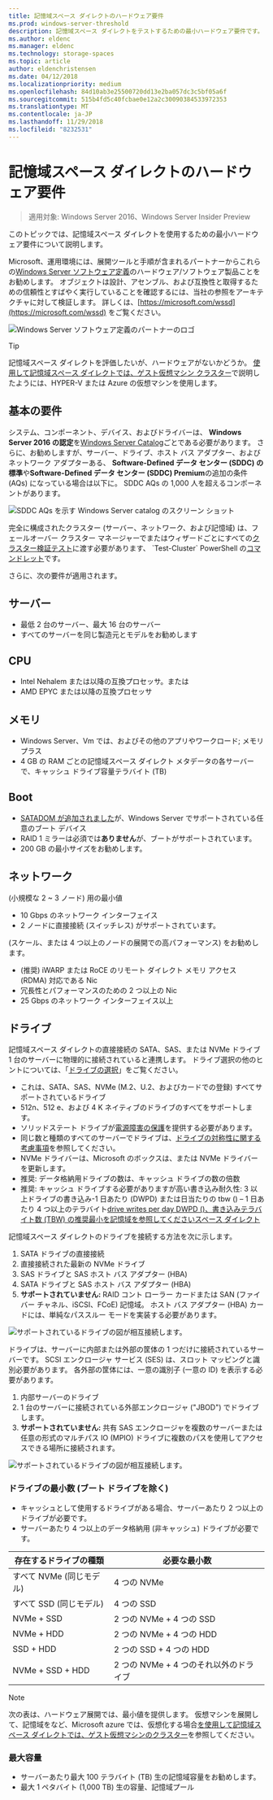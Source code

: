 ```yaml
---
title: 記憶域スペース ダイレクトのハードウェア要件
ms.prod: windows-server-threshold
description: 記憶域スペース ダイレクトをテストするための最小ハードウェア要件です。
ms.author: eldenc
ms.manager: eldenc
ms.technology: storage-spaces
ms.topic: article
author: eldenchristensen
ms.date: 04/12/2018
ms.localizationpriority: medium
ms.openlocfilehash: 84d10ab3e25500720dd13e2ba057dc3c5bf05a6f
ms.sourcegitcommit: 515b4fd5c40fcbae0e12a2c30090384533972353
ms.translationtype: MT
ms.contentlocale: ja-JP
ms.lasthandoff: 11/29/2018
ms.locfileid: "8232531"
---
```

# 記憶域スペース ダイレクトのハードウェア要件

> 適用対象: Windows Server 2016、Windows Server Insider Preview

このトピックでは、記憶域スペース ダイレクトを使用するための最小ハードウェア要件について説明します。

Microsoft、運用環境には、展開ツールと手順が含まれるパートナーからこれらの[Windows Server ソフトウェア定義](https://microsoft.com/wssd)のハードウェア/ソフトウェア製品ことをお勧めします。 オブジェクトは設計、アセンブル、および互換性と取得するための信頼性とすばやく実行していることを確認するには、当社の参照をアーキテクチャに対して検証します。 詳しくは、[https://microsoft.com/wssd](https://microsoft.com/wssd) をご覧ください。

![Windows Server ソフトウェア定義のパートナーのロゴ](media/hardware-requirements/wssd-partners.png)

   > [!TIP]
   > 記憶域スペース ダイレクトを評価したいが、ハードウェアがないかどうか。 [使用して記憶域スペース ダイレクトでは、ゲスト仮想マシン クラスター](storage-spaces-direct-in-vm.md)で説明したようには、HYPER-V または Azure の仮想マシンを使用します。

## 基本の要件

システム、コンポーネント、デバイス、およびドライバーは、 **Windows Server 2016 の認定**を[Windows Server Catalog](https://www.windowsservercatalog.com)ごとである必要があります。 さらに、お勧めしますが、サーバー、ドライブ、ホスト バス アダプター、およびネットワーク アダプターある、 **Software-Defined データ センター (SDDC) の標準**や**Software-Defined データ センター (SDDC) Premium**の追加の条件 (AQs) になっている場合は以下に。 SDDC AQs の 1,000 人を超えるコンポーネントがあります。

![SDDC AQs を示す Windows Server catalog のスクリーン ショット](media/hardware-requirements/sddc-aqs.png)

完全に構成されたクラスター (サーバー、ネットワーク、および記憶域) は、フェールオーバー クラスター マネージャーでまたはウィザードごとにすべての[クラスター検証テスト](https://technet.microsoft.com/library/cc732035(v=ws.10).aspx)に渡す必要があります、 `Test-Cluster` PowerShell の[コマンドレット](https://docs.microsoft.com/powershell/module/failoverclusters/test-cluster?view=win10-ps)です。

さらに、次の要件が適用されます。

## サーバー

- 最低 2 台のサーバー、最大 16 台のサーバー
- すべてのサーバーを同じ製造元とモデルをお勧めします

## CPU

- Intel Nehalem または以降の互換プロセッサ。または
- AMD EPYC または以降の互換プロセッサ

## メモリ

- Windows Server、Vm では、およびその他のアプリやワークロード; メモリプラス
- 4 GB の RAM ごとの記憶域スペース ダイレクト メタデータの各サーバーで、キャッシュ ドライブ容量テラバイト (TB)

## Boot

- [SATADOM が追加されました](https://cloudblogs.microsoft.com/windowsserver/2017/08/30/announcing-support-for-satadom-boot-drives-in-windows-server-2016/)が、Windows Server でサポートされている任意のブート デバイス
- RAID 1 ミラーは必須では**ありません**が、ブートがサポートされています。
- 200 GB の最小サイズをお勧めします。

## ネットワーク

(小規模な 2 ~ 3 ノード) 用の最小値
- 10 Gbps のネットワーク インターフェイス
- 2 ノードに直接接続 (スイッチレス) がサポートされています。

(スケール、または 4 つ以上のノードの展開での高パフォーマンス) をお勧めします。
- (推奨) iWARP または RoCE のリモート ダイレクト メモリ アクセス (RDMA) 対応である Nic
- 冗長性とパフォーマンスのための 2 つ以上の Nic
- 25 Gbps のネットワーク インターフェイス以上

## ドライブ

記憶域スペース ダイレクトの直接接続の SATA、SAS、または NVMe ドライブ 1 台のサーバーに物理的に接続されていると連携します。 ドライブ選択の他のヒントについては、「[ドライブの選択](choosing-drives.md)」をご覧ください。

- これは、SATA、SAS、NVMe (M.2、U.2、およびカードでの登録) すべてサポートされているドライブ
- 512n、512 e、および 4 K ネイティブのドライブのすべてをサポートします。
- ソリッドステート ドライブが[電源障害の保護](https://blogs.technet.microsoft.com/filecab/2016/11/18/dont-do-it-consumer-ssd/)を提供する必要があります。
- 同じ数と種類のすべてのサーバーでドライブは、[ドライブの対称性に関する考慮事項](drive-symmetry-considerations.md)を参照してください。
- NVMe ドライバーは、Microsoft のボックスは、または NVMe ドライバーを更新します。
- 推奨: データ格納用ドライブの数は、キャッシュ ドライブの数の倍数
- 推奨: キャッシュ ドライブする必要がありますが高い書き込み耐久性: 3 以上ドライブの書き込み-1 日あたり (DWPD) または日当たりの tbw () – 1 日あたり 4 つ以上のテラバイト[drive writes per day DWPD ()、書き込みテラバイト数 (TBW) の推奨最小を記憶域を参照してくださいスペース ダイレクト](https://blogs.technet.microsoft.com/filecab/2017/08/11/understanding-dwpd-tbw/)

記憶域スペース ダイレクトのドライブを接続する方法を次に示します。

1. SATA ドライブの直接接続
2. 直接接続された最新の NVMe ドライブ
3. SAS ドライブと SAS ホスト バス アダプター (HBA)
4. SATA ドライブと SAS ホスト バス アダプター (HBA)
5. **サポートされていません:** RAID コント ローラー カードまたは SAN (ファイバー チャネル、iSCSI、FCoE) 記憶域。 ホスト バス アダプター (HBA) カードには、単純なパススルー モードを実装する必要があります。

![サポートされているドライブの図が相互接続します。](media/hardware-requirements/drive-interconnect-support-1.png)

ドライブは、サーバーに内部または外部の筐体の 1 つだけに接続されているサーバーです。 SCSI エンクロージャ サービス (SES) は、スロット マッピングと識別必要があります。 各外部の筐体には、一意の識別子 (一意の ID) を表示する必要があります。

1. 内部サーバーのドライブ
2. 1 台のサーバーに接続されている外部エンクロージャ ("JBOD") でドライブします。
3. **サポートされていません:** 共有 SAS エンクロージャを複数のサーバーまたは任意の形式のマルチパス IO (MPIO) ドライブに複数のパスを使用してアクセスできる場所に接続されます。

![サポートされているドライブの図が相互接続します。](media/hardware-requirements/drive-interconnect-support-2.png)

### ドライブの最小数 (ブート ドライブを除く)

- キャッシュとして使用するドライブがある場合、サーバーあたり 2 つ以上のドライブが必要です。
- サーバーあたり 4 つ以上のデータ格納用 (非キャッシュ) ドライブが必要です。

| 存在するドライブの種類   | 必要な最小数 |
|-----------------------|-------------------------|
| すべて NVMe (同じモデル) | 4 つの NVMe                  |
| すべて SSD (同じモデル)  | 4 つの SSD                   |
| NVMe + SSD            | 2 つの NVMe + 4 つの SSD          |
| NVMe + HDD            | 2 つの NVMe + 4 つの HDD          |
| SSD + HDD             | 2 つの SSD + 4 つの HDD           |
| NVMe + SSD + HDD      | 2 つの NVMe + 4 つのそれ以外のドライブ       |

   >[!NOTE]
   > 次の表は、ハードウェア展開では、最小値を提供します。 仮想マシンを展開して、記憶域をなど、Microsoft azure では、仮想化する場合[を使用して記憶域スペース ダイレクトでは、ゲスト仮想マシンのクラスター](storage-spaces-direct-in-vm.md)を参照してください。

### 最大容量

- サーバーあたり最大 100 テラバイト (TB) 生の記憶域容量をお勧めします。
- 最大 1 ペタバイト (1,000 TB) 生の容量、記憶域プール
